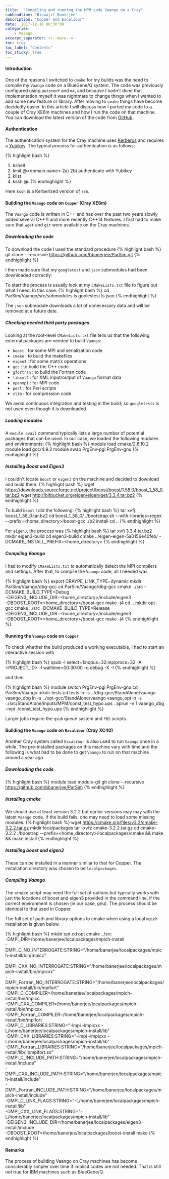 ```yaml
---
title:  "Compiling and running the MPM code Vaango on a Cray"
subheadline: "Biswajit Banerjee"
description: "Copper and Excalibur"
date:  2017-12-16 00:30:00
categories:
    - Vaango
excerpt_separator: <!--more-->
toc: true
toc_label: "Contents"
toc_sticky: true
---
```



#### Introduction ####

One of the reasons I switched to `cmake` for my builds was the need to compile my
`Vaango` code on a BlueGene/Q system.  The code was previously configured using `autoconf` and
`m4`,  and because I hadn't done that implementation myself it was nightmare to change things
when I wanted to add some new feature or library.  After moving to `cmake` things have
become decidedly easier.  In this article I will discuss how I ported my code to a couple of
Cray XE6m machines and how I run the code on that machine. You can download the latest version of the code
from [GitHub](https://github.com/bbanerjee/ParSim/tree/master/Vaango).
<!--more-->

#### Authentication ####

The authentication system for the Cray machine uses [Kerberos](https://web.mit.edu/kerberos/)
and requires a [Yubikey](https://www.yubico.com/).  The typical process for authentication
is as follows:

{% highlight bash %}
1) kshell
2) kinit <username>@<domain.name>
2a) <password>
2b) authenticate with Yubikey
3) klist
4) kssh <username>@<machine-name>.<domain-name>
{% endhighlight %}

Here `kssh` is a Kerberized version of `ssh`.

#### Building the `Vaango` code on `Copper` (Cray XE6m) ####

The `Vaango` code is written in C++ and has over the past two years slowly added
several C++11 and more recently C++14 features.  I first had to make sure that
`wget` and `git` were available on the Cray machines.

##### Downloading the code #####

To download the code I used the standard procedure
{% highlight bash %}
git clone --recursive https://github.com/bbanerjee/ParSim.git
{% endhighlight %}

I then made sure that my `googletest` and `json` submodules had been downloaded
correctly:

To start the process is usually look at my `CMakeLists.txt` file to figure out what I need.
In this case:
{% highlight bash %}
cd  ParSim/Vaango/src/submodules
ls goolestest
ls json
{% endhighlight %}

The `json` submodule downloads a lot of unnecessary data and will be removed at a future date.

##### Checking needed third party packages #####

Looking at the root-level `CMakeLists.txt` file tells us that the following external packages are
needed to build `Vaango`:

* `boost` : for some MPI and serialization code
* `cmake` : to build the makefiles
* `eigen3` : for some matrix operations
* `gcc` : to build the C++ code
* `gfortran` : to build the Fortran code
* `libxml2` : for XML input/output of `Vaango` format data
* `openmpi` : for MPI code
* `perl` : for Perl scripts
* `zlib` : for compression code

We avoid continuous integration and testing in the build; so `googletests` is not
used even though it is downloaded.

#####  Loading modules #####

A `module avail` command typically lists a large number of potential packages that can
be used.  In our case, we loaded the following modules and environments:
{% highlight bash %}
module load cmake/2.8.10.2
module load gcc/4.9.2
module swap PrgEnv-pgi PrgEnv-gnu
{% endhighlight %}

#####  Installing Boost and Eigen3 #####

I couldn't locate `boost` or `eigen3` on the machine and decided to download and build them:
{% highlight bash %}
wget https://downloads.sourceforge.net/project/boost/boost/1.58.0/boost_1_58_0.tar.bz2
wget http://bitbucket.org/eigen/eigen/get/3.3.4.tar.bz2
{% endhighlight %}

To build `boost` I did the following:
{% highlight bash %}
tar xvfj boost_1_58_0.tar.bz2
cd boost_1_58_0/
./bootstrap.sh --with-libraries=regex --prefix=<home_directory>/boost-gcc
./b2 install
cd ..
{% endhighlight %}

For `eigen3`, the process was
{% highlight bash %}
tar xvfj 3.3.4.tar.bz2
mkdir eigen3-build
cd eigen3-build
cmake ../eigen-eigen-5a0156e40feb/ -DCMAKE_INSTALL_PREFIX=<home_directory>
{% endhighlight %}

#####  Compiling Vaango #####

I had to modify `CMakeLists.txt` to automatically detect the MPI compilers and settings.
After that, to compile the `Vaango` code, all I needed was

{% highlight bash %}
export CRAYPE_LINK_TYPE=dynamic
mkdir ParSim/Vaango/dbg-gcc
cd ParSim/Vaango/dbg-gcc
cmake ../src -DCMAKE_BUILD_TYPE=Debug \
             -DEIGEN3_INCLUDE_DIR=<home_directory>/include/eigen3 \
             -DBOOST_ROOT=<home_directory>/boost-gcc
make -j4
cd ..
mkdir opt-gcc
cmake ../src -DCMAKE_BUILD_TYPE=Release \
             -DEIGEN3_INCLUDE_DIR=<home_directory>/include/eigen3 \
             -DBOOST_ROOT=<home_directory>/boost-gcc
make -j4
{% endhighlight %}

#### Running the `Vaango` code  on `Copper` ####

To check whether the build produced a working executable, I had to start an interactive 
session with

{% highlight bash %}
qsub -l select=1:ncpus=32:mpiprocs=32 -A <PROJECT_ID> -l walltime=00:30:00 -q debug -X -I
{% endhighlight %}

and then 

{% highlight bash %}
module switch PrgEnv-pgi PrgEnv-gnu
cd ParSim/Vaango
mkdir tests
cd tests
ln -s ../dbg-gcc/StandAlone/vaango vaango_dbg
ln -s ../opt-gcc/StandAlone/vaango vaango_opt
ln -s ../src/StandAlone/inputs/MPM/const_test_hypo.ups .
aprun -n 1 vaango_dbg -mpi ./const_test_hypo.ups
{% endhighlight %}

Larger jobs require the `qsub` queue system and `PBS` scripts.  

#### Building the `Vaango` code on `Excalibur` (Cray XC40) ####

Another Cray system called `Excalibur` is also used to run `Vaango` once in a while.  The
pre-installed packages on this machine vary with time and the following is what had
to be done to get `Vaango` to run on that machine around a year ago.

##### Downloading the code ####

{% highlight bash %}
module load module-git
git clone --recursive https://github.com/bbanerjee/ParSim
{% endhighlight %}

##### Installing cmake ####

We should use at least version 3.2.2 but earlier versions may may with the latest
`Vaango` code. If the build fails, one may need to load some missing modules.
{% highlight bash %}
wget https://cmake.org/files/v3.2/cmake-3.2.2.tar.gz
mkdir localpackages
tar -xvfz cmake-3.2.2.tar.gz
cd cmake-3.2.2
./boostrap --prefix=<home_directory>/localpackages/cmake && make && make install
{% endhighlight %}

##### Installing boost and eigen3 ####

These can be installed in a manner similar to that for Copper.  The
installation directory was chosen to be `localpackages`.

##### Compiling Vaango ####
The cmake script may need the full set of options but typically works with
just the locations of boost and eigen3 provided in the command line, if
the correct environment is chosen  (in our case, gnu).  The process
should be identical to that used in Copper.

The full set of path and library options to cmake when using a local `mpich` installation is given below.

{% highlight bash %}
mkdir opt
cd opt
cmake ../src \
  -DMPI_DIR=/home/banerjee/localpackages/mpich-install \
  -DMPI_C_NO_INTERROGATE:STRING="/home/banerjee/localpackages/mpich-install/bin/mpicc" \
  -DMPI_CXX_NO_INTERROGATE:STRING="/home/banerjee/localpackages/mpich-install/bin/mpicxx" \
  -DMPI_Fortran_NO_INTERROGATE:STRING="/home/banerjee/localpackages/mpich-install/bin/mpifort" \
  -DMPI_C_COMPILER=/home/banerjee/localpackages/mpich-install/bin/mpicc \
  -DMPI_CXX_COMPILER=/home/banerjee/localpackages/mpich-install/bin/mpicxx \
  -DMPI_Fortran_COMPILER=/home/banerjee/localpackages/mpich-install/bin/mpifort \
  -DMPI_C_LIBRARIES:STRING="-lmpi -lmpicxx -L/home/banerjee/localpackages/mpich-install/lib" \
  -DMPI_CXX_LIBRARIES:STRING="-lmpi -lmpicxx -L/home/banerjee/localpackages/mpich-install/lib" \
  -DMPI_Fortran_LIBRARIES:STRING="/home/banerjee/localpackages/mpich-install/lib/libmpifort.so" \
  -DMPI_C_INCLUDE_PATH:STRING="/home/banerjee/localpackages/mpich-install/include"\
  -DMPI_CXX_INCLUDE_PATH:STRING="/home/banerjee/localpackages/mpich-install/include" \
  -DMPI_Fortran_INCLUDE_PATH:STRING="/home/banerjee/localpackages/mpich-install/include" \
  -DMPI_C_LINK_FLAGS:STRING="-L/home/banerjee/localpackages/mpich-install/lib" \
  -DMPI_CXX_LINK_FLAGS:STRING="-L/home/banerjee/localpackages/mpich-install/lib" \
  -DEIGEN3_INCLUDE_DIR=/home/banerjee/localpackages/eigen3-install/include \
  -DBOOST_ROOT=/home/banerjee/localpackages/boost-install
make
{% endhighlight %}

#### Remarks ####

The process of building Vaango on Cray machines has become considerably simpler over time if
implicit codes are not needed.  That is still not true for IBM machines such as BlueGene/Q.



